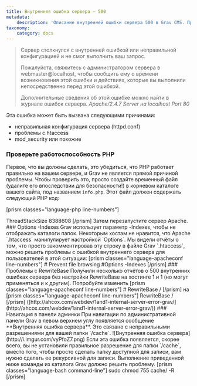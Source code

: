 ```yaml
---
title: Внутренняя ошибка сервера — 500
metadata:
    description: 'Описание внутренней ошибки сервера 500 в Grav CMS. Причины возникновения.'
taxonomy:
    category: docs
---
```


> Сервер столкнулся с внутренней ошибкой или неправильной конфигурацией и не смог выполнить ваш запрос.
>
> Пожалуйста, свяжитесь с администратором сервера в webmaster@localhost, чтобы сообщить ему о времени возникновения этой ошибки и действиях, которые вы выполнили непосредственно перед этой ошибкой.
>
> Дополнительные сведения об этой ошибке можно найти в журнале ошибок сервера.
> <cite>Apache/2.4.7 Server на localhost Port 80</cite>

Эта ошибка может быть вызвана следующими причинами:

- неправильная конфигурация сервера (httpd.conf)
- проблемы с htaccess
- mod_security или похожие

### Проверьте работоспособность PHP

Первое, что вы должны сделать, это убедиться, что PHP работает правильно на вашем сервере, и Grav не является прямой причиной проблемы. Чтобы проверить это, просто создайте временный файл (удалите его впоследствии для безопасности!) в корневом каталоге вашего сайта, под названием `info.php`. Этот файл должен содержать следующий PHP код:

[prism classes="language-php line-numbers"]
<?php phpinfo();
[/prism]

Затем наведите браузер на этот файл: `http://yoursite.com/your_grav_directory/info.php`. Вы должны получить страницу отчёта, содержащую всю информацию, связанную с конфигурацией PHP, включая загруженную версию и расширения.

### Проверьте разрешения

Ошибка 500 может быть вызвана неправильными разрешениями. Проверьте [руководство по разрешениям](/troubleshooting/permissions)

### Создать issue

Некоторые люди, которые недавно обновились до PHP 5.5 с версии 5.4 или 5.3, всё ещё могут иметь некоторые устаревшие настройки в своем файле `php.ini`. Одним из элементов, который может вызвать внутреннюю ошибку сервера **500**, является параметр `register_globals`. Просто удалите или закомментируйте строку:

[prism classes="language-apacheconf line-numbers"]
register_global = On
[/prism]

Затем перезапустите сервер Apache.

### ThreadStackSize в Windows

Если ваш сервер работает под управлением Windows, вы можете получить внутреннюю ошибку сервера 500 из-за того, что размер **ThreadStackSize** слишком мал. Просто добавьте этот код в конец вашего файла `httpd.conf`:

[prism classes="language-apacheconf line-numbers"]
<IfModule mpm_winnt_module>
  ThreadStackSize 8388608
</IfModule>
[/prism]

Затем перезапустите сервер Apache.

### Options -Indexes

Grav использует параметр -Indexes, чтобы не отображать каталоги папок. Некоторым хостам не нравится, что Apache `.htaccess` манипулирует настройкой `Options`.

Мы видели отчёты о том, что просто закомментировав эту строку в файле Grav `.htaccess`, можно решить проблемы с ошибкой внутреннего сервера для пользователей в этой ситуации:

[prism classes="language-apacheconf line-numbers"]
# Prevent file browsing
#Options -Indexes
[/prism]

### Проблемы с RewriteBase

Получили несколько отчётов о 500 внутренних ошибках сервера без настройки RewriteBase на хостинге 1 и 1 (но могут применяться и к другим). Попробуйте изменить

[prism classes="language-apacheconf line-numbers"]
# RewriteBase /
[/prism]

на

[prism classes="language-apacheconf line-numbers"]
RewriteBase /
[/prism]

([http://ahcox.com/webdev/1and1-internal-server-error-grav/](http://ahcox.com/webdev/1and1-internal-server-error-grav/))

### Навигация в панели админки

При навигации по административной панели Grav в левом верхнем углу появляется сообщение **Внутренняя ошибка сервера**. Это связано с неправильными разрешениями для вашей папки `/cache`.

 ![Внутренняя ошибка сервера](http://i.imgur.com/vyPfoZ7.png)

Если эта ошибка появляется, скорее всего, вы не установили правильное разрешение для папки `/cache`, вместо того, чтобы просто сделать папку доступной для записи, вам нужно сделать ее рекурсивной для записи. Выполнение приведенной ниже команды из каталога Grav должно решить проблему.

[prism classes="language-bash command-line"]
sudo chmod 755 cache/ -R
[/prism]

